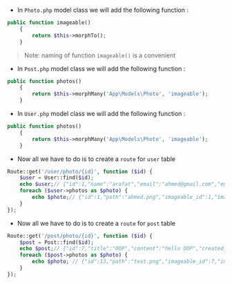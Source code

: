 - In `Photo.php` model class we will add the following function :

````php
public function imageable()
    {
        return $this->morphTo();
    }
````

> Note: naming of function `imageable()` is a convenient

- In `Post.php` model class we will add the following function :

````php
public function photos()
    {
        return $this->morphMany('App\Models\Photo', 'imageable');
    }
````

- In `User.php` model class we will add the following function :

````php
public function photos()
    {
        return $this->morphMany('App\Models\Photo', 'imageable');
    }
````

- Now all we have to do is to create a `route` for `user` table

````php
Route::get('/user/photo/{id}', function ($id) {
    $user = User::find($id);
    echo $user;// {"id":1,"name":"arafat","email":"ahmed@gmail.com","email_verified_at":null,"created_at":null,"updated_at":null,"country_id":1}
    foreach ($user->photos as $photo) {
        echo $photo;// {"id":1,"path":"ahmed.png","imageable_id":1,"imageable_type":"App\\Models\\User","created_at":null,"updated_at":null}
    }    
});
````

- Now all we have to do is to create a `route` for `post` table

````php
Route::get('/post/photo/{id}', function ($id) {
    $post = Post::find($id);
    echo $post;// {"id":7,"title":"OOP","content":"hello OOP","created_at":"2022-11-17T02:07:04.000000Z","updated_at":"2022-11-17T02:07:04.000000Z","is_admin":0,"deleted_at":null,"User_ID":1}
    foreach ($post->photos as $photo) {
        echo $photo; // {"id":13,"path":"test.png","imageable_id":7,"imageable_type":"App\\Models\\Post","created_at":null,"updated_at":null}{"id":13,"path":"test.png","imageable_id":7,"imageable_type":"App\\Models\\Post","created_at":null,"updated_at":null}
    }
});
````